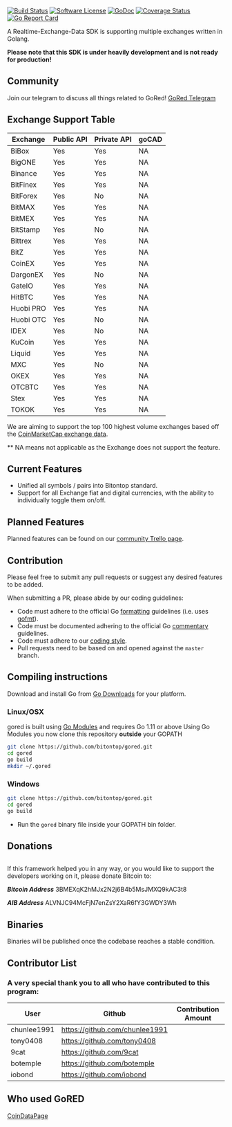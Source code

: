 [![Build Status](https://travis-ci.com/bitontop/gored.svg?branch=master)](https://travis-ci.com/bitontop/gored)
[![Software License](https://img.shields.io/badge/License-MIT-orange.svg?style=flat-square)](https://github.com/bitontop/gored/blob/master/LICENSE)
[![GoDoc](https://godoc.org/github.com/bitontop/gored?status.svg)](https://godoc.org/github.com/bitontop/gored)
[![Coverage Status](http://codecov.io/github/bitontop/gored/coverage.svg?branch=master)](http://codecov.io/github/bitontop/gored?branch=master)
[![Go Report Card](https://goreportcard.com/badge/github.com/bitontop/gored)](https://goreportcard.com/report/github.com/bitontop/gored)

A Realtime-Exchange-Data SDK is supporting multiple exchanges written in Golang.

**Please note that this SDK is under heavily development and is not ready for production!**

## Community

Join our telegram to discuss all things related to GoRed! [GoRed Telegram](https://t.me/goredtalk)

## Exchange Support Table

|   Exchange   | Public API | Private API | goCAD |
|--------------|------------|-------------|-------|
| BiBox| Yes  | Yes  | NA  |
| BigONE | Yes | Yes  | NA|
| Binance| Yes  | Yes  | NA  |
| BitFinex | Yes | Yes  | NA|
| BitForex | Yes | No  | NA|
| BitMAX | Yes  | Yes  | NA  |
| BitMEX | Yes | Yes  | NA |
| BitStamp | Yes  | No  | NA  |
| Bittrex | Yes | Yes  | NA |
| BitZ | Yes | Yes  | NA |
| CoinEX | Yes | Yes  | NA |
| DargonEX | Yes | No  | NA |
| GateIO | Yes | Yes  | NA |
| HitBTC | Yes | Yes  | NA |
| Huobi PRO | Yes | Yes  | NA |
| Huobi OTC | Yes | No  | NA |
| IDEX | Yes | No  | NA |
| KuCoin | Yes | Yes  | NA |
| Liquid | Yes | Yes  | NA |
| MXC | Yes | No  | NA |
| OKEX | Yes | Yes  | NA |
| OTCBTC | Yes | Yes  | NA |
| Stex | Yes | Yes  | NA |
| TOKOK | Yes | Yes  | NA |

We are aiming to support the top 100 highest volume exchanges based off the [CoinMarketCap exchange data](https://coinmarketcap.com/exchanges/volume/24-hour/).

** NA means not applicable as the Exchange does not support the feature.

## Current Features

+ Unified all symbols / pairs into Bitontop standard.
+ Support for all Exchange fiat and digital currencies, with the ability to individually toggle them on/off.

## Planned Features

Planned features can be found on our [community Trello page](https://trello.com/gored).

## Contribution

Please feel free to submit any pull requests or suggest any desired features to be added.

When submitting a PR, please abide by our coding guidelines:

+ Code must adhere to the official Go [formatting](https://golang.org/doc/effective_go.html#formatting) guidelines (i.e. uses [gofmt](https://golang.org/cmd/gofmt/)).
+ Code must be documented adhering to the official Go [commentary](https://golang.org/doc/effective_go.html#commentary) guidelines.
+ Code must adhere to our [coding style](https://github.com/bitontop/gored/blob/master/.github/CONTRIBUTING.md).
+ Pull requests need to be based on and opened against the `master` branch.

## Compiling instructions

Download and install Go from [Go Downloads](https://golang.org/dl/) for your
platform.

### Linux/OSX

gored is built using [Go Modules](https://github.com/golang/go/wiki/Modules) and requires Go 1.11 or above
Using Go Modules you now clone this repository **outside** your GOPATH

```bash
git clone https://github.com/bitontop/gored.git
cd gored
go build
mkdir ~/.gored

```

### Windows

```bash
git clone https://github.com/bitontop/gored.git
cd gored
go build

```

+ Run the `gored` binary file inside your GOPATH bin folder.

## Donations

<img src="" hspace="70">

If this framework helped you in any way, or you would like to support the developers working on it, please donate Bitcoin to:

***Bitcoin Address***
3BMEXqK2hMJx2N2j6B4b5MsJMXQ9kAC3t8

***AIB Address***
ALVNJC94McFjN7enZsY2XaR6fY3GWDY3Wh


## Binaries

Binaries will be published once the codebase reaches a stable condition.

## Contributor List

### A very special thank you to all who have contributed to this program:

|User|Github|Contribution Amount|
|--|--|--|
| chunlee1991 | https://github.com/chunlee1991 
| tony0408 | https://github.com/tony0408 
| 9cat | https://github.com/9cat 
| botemple | https://github.com/botemple 
| iobond | https://github.com/iobond 


## Who used GoRED
[CoinDataPage](https://www.coindatapage.com)
